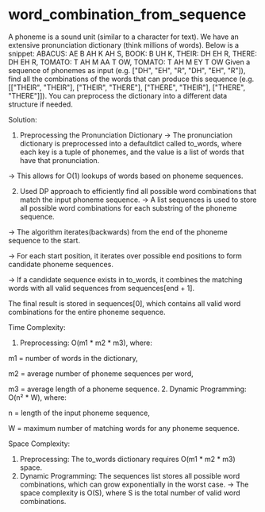 # word_combination_from_sequence

A phoneme is a sound unit (similar to a character for text). We have an extensive pronunciation dictionary (think millions of words). Below is a snippet:
ABACUS: AE B AH K AH S,
BOOK: B UH K,
THEIR: DH EH R,
THERE: DH EH R,
TOMATO: T AH M AA T OW,
TOMATO: T AH M EY T OW
Given a sequence of phonemes as input (e.g. ["DH", "EH", "R", "DH", "EH", "R"]), find all the combinations of the words that can produce this sequence (e.g. [["THEIR", "THEIR"], ["THEIR", "THERE"], ["THERE", "THEIR"], ["THERE", "THERE"]]). You can preprocess the dictionary into a different data structure if needed.

Solution:

1. Preprocessing the Pronunciation Dictionary
-> The pronunciation dictionary is preprocessed into a defaultdict called to_words, where each key is a tuple of phonemes, and the value is a list of words that have that pronunciation.

-> This allows for O(1) lookups of words based on phoneme sequences.

2. Used DP approach to efficiently find all possible word combinations that match the input phoneme sequence.
-> A list sequences is used to store all possible word combinations for each substring of the phoneme sequence.

-> The algorithm iterates(backwards) from the end of the phoneme sequence to the start.

-> For each start position, it iterates over possible end positions to form candidate phoneme sequences.

-> If a candidate sequence exists in to_words, it combines the matching words with all valid sequences from sequences[end + 1].


The final result is stored in sequences[0], which contains all valid word combinations for the entire phoneme sequence.

Time Complexity:
1. Preprocessing: O(m1 * m2 * m3), where:

m1 = number of words in the dictionary,

m2 = average number of phoneme sequences per word,

m3 = average length of a phoneme sequence.
2. Dynamic Programming: O(n² * W), where:

n = length of the input phoneme sequence,

W = maximum number of matching words for any phoneme sequence.

Space Complexity:
1. Preprocessing: The to_words dictionary requires O(m1 * m2 * m3) space.
2. Dynamic Programming: The sequences list stores all possible word combinations, which can grow exponentially in the worst case.
-> The space complexity is O(S), where S is the total number of valid word combinations.
